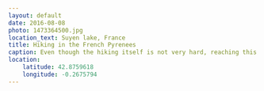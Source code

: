```yaml
---
layout: default
date: 2016-08-08
photo: 1473364500.jpg
location_text: Suyen lake, France
title: Hiking in the French Pyrenees
caption: Even though the hiking itself is not very hard, reaching this lake is a fantastic. The color of the water and its surroundings are fabulous. 
location:
    latitude: 42.8759618
    longitude: -0.2675794
---
```


